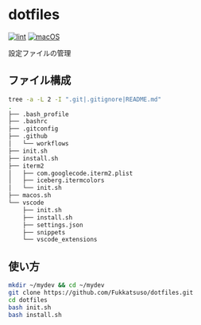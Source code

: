 # dotfiles
[![lint](https://github.com/Fukkatsuso/dotfiles/workflows/lint/badge.svg)](https://github.com/Fukkatsuso/dotfiles/actions?query=workflow%3Alint)
[![macOS](https://github.com/Fukkatsuso/dotfiles/workflows/macOS/badge.svg)](https://github.com/Fukkatsuso/dotfiles/actions?query=workflow%3AmacOS)

設定ファイルの管理

## ファイル構成
```sh
tree -a -L 2 -I ".git|.gitignore|README.md"
.
├── .bash_profile
├── .bashrc
├── .gitconfig
├── .github
│   └── workflows
├── init.sh
├── install.sh
├── iterm2
│   ├── com.googlecode.iterm2.plist
│   ├── iceberg.itermcolors
│   └── init.sh
├── macos.sh
└── vscode
    ├── init.sh
    ├── install.sh
    ├── settings.json
    ├── snippets
    └── vscode_extensions
```

## 使い方
```sh
mkdir ~/mydev && cd ~/mydev
git clone https://github.com/Fukkatsuso/dotfiles.git
cd dotfiles
bash init.sh
bash install.sh
```
